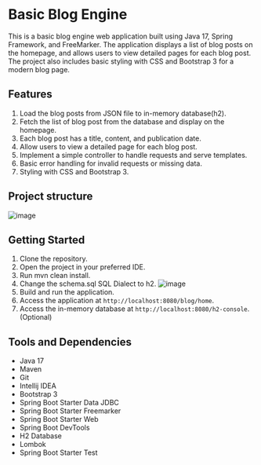 # Basic Blog Engine

This is a basic blog engine web application built using Java 17, Spring Framework, and FreeMarker. The application displays a list of blog posts on the homepage, and allows users to view detailed pages for each blog post. The project also includes basic styling with CSS and Bootstrap 3 for a modern blog page.

## Features

1. Load the blog posts from JSON file to in-memory database(h2).
2. Fetch the list of blog post from the database and display on the homepage.
3. Each blog post has a title, content, and publication date.
4. Allow users to view a detailed page for each blog post.
5. Implement a simple controller to handle requests and serve templates.
6. Basic error handling for invalid requests or missing data.
7. Styling with CSS and Bootstrap 3.

## Project structure
![image](https://github.com/apaulurbiztondo/blog-engine/assets/19607548/c1907fa3-db51-4f7c-948a-9484e4bfccbb)


## Getting Started

1. Clone the repository.
2. Open the project in your preferred IDE.
3. Run mvn clean install.
4. Change the schema.sql SQL Dialect to h2. ![image](https://github.com/apaulurbiztondo/blog-engine/assets/19607548/fd5489aa-4ae1-4238-b2b1-5d2f9796208a)
5. Build and run the application.
6. Access the application at `http://localhost:8080/blog/home`.
7. Access the in-memory database at `http://localhost:8080/h2-console`.(Optional)

## Tools and Dependencies

- Java 17
- Maven
- Git
- Intellij IDEA
- Bootstrap 3
- Spring Boot Starter Data JDBC
- Spring Boot Starter Freemarker
- Spring Boot Starter Web
- Spring Boot DevTools
- H2 Database
- Lombok
- Spring Boot Starter Test

